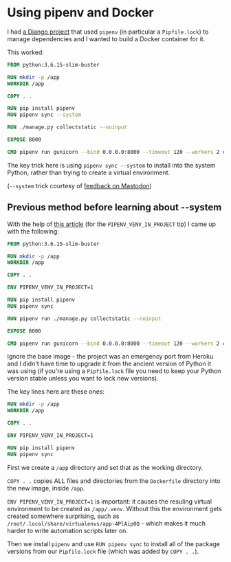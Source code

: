 # Using pipenv and Docker

I had [a Django project](https://github.com/natbat/cbwg) that used `pipenv` (in particular a `Pipfile.lock`) to manage dependencies and I wanted to build a Docker container for it.

This worked:

```dockerfile
FROM python:3.6.15-slim-buster

RUN mkdir -p /app
WORKDIR /app

COPY . .

RUN pip install pipenv
RUN pipenv sync --system

RUN ./manage.py collectstatic --noinput

EXPOSE 8000

CMD pipenv run gunicorn --bind 0.0.0.0:8000 --timeout 120 --workers 2 cbwg.wsgi
```

The key trick here is using `pipenv sync --system` to install into the system Python, rather than trying to create a virtual environment.

(`--system` trick courtesy of [feedback on Mastodon](https://social.lol/@ryan/109424753653794299))

## Previous method before learning about --system

With the help of [this article](https://sourcery.ai/blog/python-docker/) (for the `PIPENV_VENV_IN_PROJECT` tip) I came up with the following:

```dockerfile
FROM python:3.6.15-slim-buster

RUN mkdir -p /app
WORKDIR /app

COPY . .

ENV PIPENV_VENV_IN_PROJECT=1

RUN pip install pipenv
RUN pipenv sync

RUN pipenv run ./manage.py collectstatic --noinput

EXPOSE 8000

CMD pipenv run gunicorn --bind 0.0.0.0:8000 --timeout 120 --workers 2 cbwg.wsgi
```

Ignore the base image - the project was an emergency port from Heroku and I didn't have time to upgrade it from the ancient version of Python it was using (if you're using a `Pipfile.lock` file you need to keep your Python version stable unless you want to lock new versions).

The key lines here are these ones:

```dockerfile
RUN mkdir -p /app
WORKDIR /app

COPY . .

ENV PIPENV_VENV_IN_PROJECT=1

RUN pip install pipenv
RUN pipenv sync
```
First we create a `/app` directory and set that as the working directory.

`COPY . .` copies ALL files and directories from the `Dockerfile` directory into the new image, inside `/app`.

`ENV PIPENV_VENV_IN_PROJECT=1` is important: it causes the resuling virtual environment to be created as `/app/.venv`. Without this the environment gets created somewhere surprising, such as `/root/.local/share/virtualenvs/app-4PlAip0Q` - which makes it much harder to write automation scripts later on.

Then we install `pipenv` and use `RUN pipenv sync` to install all of the package versions from our `Pipfile.lock` file (which was added by `COPY . .`).
